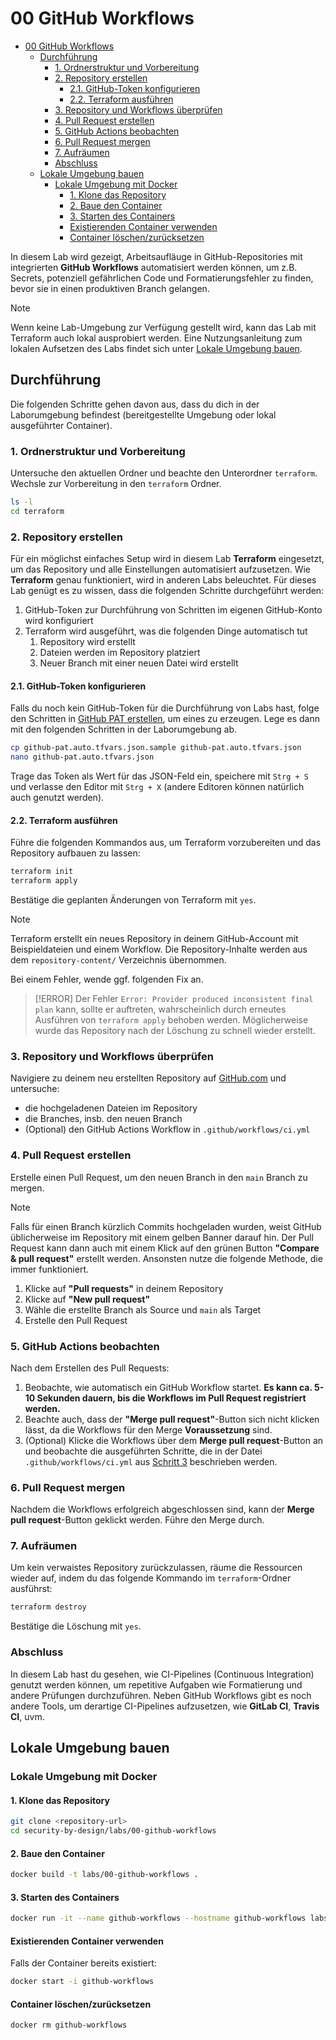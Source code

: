 # 00 GitHub Workflows

- [00 GitHub Workflows](#00-github-workflows)
  - [Durchführung](#durchführung)
    - [1. Ordnerstruktur und Vorbereitung](#1-ordnerstruktur-und-vorbereitung)
    - [2. Repository erstellen](#2-repository-erstellen)
      - [2.1. GitHub-Token konfigurieren](#21-github-token-konfigurieren)
      - [2.2. Terraform ausführen](#22-terraform-ausführen)
    - [3. Repository und Workflows überprüfen](#3-repository-und-workflows-überprüfen)
    - [4. Pull Request erstellen](#4-pull-request-erstellen)
    - [5. GitHub Actions beobachten](#5-github-actions-beobachten)
    - [6. Pull Request mergen](#6-pull-request-mergen)
    - [7. Aufräumen](#7-aufräumen)
    - [Abschluss](#abschluss)
  - [Lokale Umgebung bauen](#lokale-umgebung-bauen)
    - [Lokale Umgebung mit Docker](#lokale-umgebung-mit-docker)
      - [1. Klone das Repository](#1-klone-das-repository)
      - [2. Baue den Container](#2-baue-den-container)
      - [3. Starten des Containers](#3-starten-des-containers)
      - [Existierenden Container verwenden](#existierenden-container-verwenden)
      - [Container löschen/zurücksetzen](#container-löschenzurücksetzen)

In diesem Lab wird gezeigt, Arbeitsaufläuge in GitHub-Repositories mit integrierten **GitHub Workflows** automatisiert werden können,
um z.B. Secrets, potenziell gefährlichen Code und Formatierungsfehler zu finden, bevor sie in einen produktiven Branch gelangen.

> [!NOTE]
> Wenn keine Lab-Umgebung zur Verfügung gestellt wird, kann das Lab mit Terraform auch lokal ausprobiert werden.
> Eine Nutzungsanleitung zum lokalen Aufsetzen des Labs findet sich unter [Lokale Umgebung bauen](#lokale-umgebung-bauen).

## Durchführung

Die folgenden Schritte gehen davon aus, dass du dich in der Laborumgebung befindest (bereitgestellte Umgebung oder lokal ausgeführter Container).

### 1. Ordnerstruktur und Vorbereitung

Untersuche den aktuellen Ordner und beachte den Unterordner `terraform`.
Wechsle zur Vorbereitung in den `terraform` Ordner.

```bash
ls -l
cd terraform
```

### 2. Repository erstellen

Für ein möglichst einfaches Setup wird in diesem Lab **Terraform** eingesetzt, um das Repository und alle Einstellungen
automatisiert aufzusetzen. Wie **Terraform** genau funktioniert, wird in anderen Labs beleuchtet.
Für dieses Lab genügt es zu wissen, dass die folgenden Schritte durchgeführt werden:

1. GitHub-Token zur Durchführung von Schritten im eigenen GitHub-Konto wird konfiguriert
2. Terraform wird ausgeführt, was die folgenden Dinge automatisch tut
   1. Repository wird erstellt
   2. Dateien werden im Repository platziert
   3. Neuer Branch mit einer neuen Datei wird erstellt

#### 2.1. GitHub-Token konfigurieren

Falls du noch kein GitHub-Token für die Durchführung von Labs hast, folge den Schritten in [GitHub PAT erstellen](/GitHub-PAT.md),
um eines zu erzeugen. Lege es dann mit den folgenden Schritten in der Laborumgebung ab.

```bash
cp github-pat.auto.tfvars.json.sample github-pat.auto.tfvars.json
nano github-pat.auto.tfvars.json
```

Trage das Token als Wert für das JSON-Feld ein, speichere mit `Strg + S` und verlasse den Editor mit `Strg + X`
(andere Editoren können natürlich auch genutzt werden).

#### 2.2. Terraform ausführen

Führe die folgenden Kommandos aus, um Terraform vorzubereiten und das Repository aufbauen zu lassen:

```bash
terraform init
terraform apply
```

Bestätige die geplanten Änderungen von Terraform mit `yes`.

> [!NOTE]
> Terraform erstellt ein neues Repository in deinem GitHub-Account mit Beispieldateien und einem Workflow.
> Die Repository-Inhalte werden aus dem `repository-content/` Verzeichnis übernommen.

Bei einem Fehler, wende ggf. folgenden Fix an.

> [!ERROR]
> Der Fehler `Error: Provider produced inconsistent final plan` kann, sollte er auftreten, wahrscheinlich durch erneutes Ausführen von `terraform apply`
> behoben werden. Möglicherweise wurde das Repository nach der Löschung zu schnell wieder erstellt.

### 3. Repository und Workflows überprüfen

Navigiere zu deinem neu erstellten Repository auf [GitHub.com](https://github.com/) und untersuche:

- die hochgeladenen Dateien im Repository
- die Branches, insb. den neuen Branch
- (Optional) den GitHub Actions Workflow in `.github/workflows/ci.yml`

### 4. Pull Request erstellen

Erstelle einen Pull Request, um den neuen Branch in den `main` Branch zu mergen.

> [!NOTE]
> Falls für einen Branch kürzlich Commits hochgeladen wurden, weist GitHub üblicherweise im Repository mit einem gelben Banner darauf hin.
> Der Pull Request kann dann auch mit einem Klick auf den grünen Button **"Compare & pull request"** erstellt werden.
> Ansonsten nutze die folgende Methode, die immer funktioniert.

1. Klicke auf **"Pull requests"** in deinem Repository
2. Klicke auf **"New pull request"**
3. Wähle die erstellte Branch als Source und `main` als Target
4. Erstelle den Pull Request

### 5. GitHub Actions beobachten

Nach dem Erstellen des Pull Requests:

1. Beobachte, wie automatisch ein GitHub Workflow startet. **Es kann ca. 5-10 Sekunden dauern, bis die Workflows im Pull Request registriert werden.**
2. Beachte auch, dass der **"Merge pull request"**-Button sich nicht klicken lässt, da die Workflows für den Merge **Voraussetzung** sind.
3. (Optional) Klicke die Workflows über dem **Merge pull request**-Button an und beobachte die ausgeführten Schritte,
die in der Datei `.github/workflows/ci.yml` aus [Schritt 3](#3-repository-und-workflows-überprüfen) beschrieben werden.

### 6. Pull Request mergen

Nachdem die Workflows erfolgreich abgeschlossen sind, kann der **Merge pull request**-Button geklickt werden. Führe den Merge durch.

### 7. Aufräumen

Um kein verwaistes Repository zurückzulassen, räume die Ressourcen wieder auf, indem du das folgende Kommando im `terraform`-Ordner ausführst:

```bash
terraform destroy
```

Bestätige die Löschung mit `yes`.

### Abschluss

In diesem Lab hast du gesehen, wie CI-Pipelines (Continuous Integration) genutzt werden können, um repetitive Aufgaben wie Formatierung und andere Prüfungen durchzuführen.
Neben GitHub Workflows gibt es noch andere Tools, um derartige CI-Pipelines aufzusetzen, wie **GitLab CI**, **Travis CI**, uvm.

## Lokale Umgebung bauen

### Lokale Umgebung mit Docker

#### 1. Klone das Repository

```bash
git clone <repository-url>
cd security-by-design/labs/00-github-workflows
```

#### 2. Baue den Container

```bash
docker build -t labs/00-github-workflows .
```

#### 3. Starten des Containers

```bash
docker run -it --name github-workflows --hostname github-workflows labs/00-github-workflows
```

#### Existierenden Container verwenden

Falls der Container bereits existiert:

```bash
docker start -i github-workflows
```

#### Container löschen/zurücksetzen

```bash
docker rm github-workflows
```
